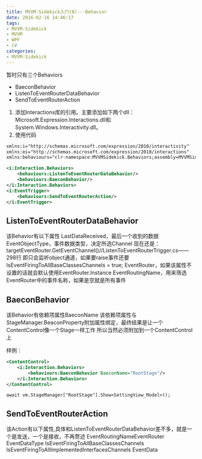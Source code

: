 ```yaml
---
title: MVVM-Sidekick入门(8)---Behavior
date: 2016-02-16 14:46:17
tags: 
- MVVM-Sidekick
- MVVM
- WPF
- C#
categories: 
- MVVM-Sidekick
---
```


暂时只有三个Behaviors
- BaeconBehavior
- ListenToEventRouterDataBehavior
- SendToEventRouterAction

1. 添加Interactions库的引用。主要添加如下两个dll：
Microsoft.Expression.Interactions.dll和System.Windows.Interactivity.dll。
2. 使用代码

``` Xml
xmlns:i="http://schemas.microsoft.com/expression/2010/interactivity"
xmlns:ei="http://schemas.microsoft.com/expression/2010/interactions"
xmlns:behaviours="clr-namespace:MVVMSidekick.Behaviors;assembly=MVVMSidekick"

<i:Interaction.Behaviors>
    <behaviours:ListenToEventRouterDataBehavior/>
    <behaviours:BaeconBehavior/>
</i:Interaction.Behaviors>
<i:EventTrigger>
    <behaviours:SendToEventRouterAction/>
</i:EventTrigger>
```

## ListenToEventRouterDataBehavior

该Behavior有以下属性
LastDataReceived，最后一个收到的数据
EventObjectType，事件数据类型，决定所选Channel
现在还是：targetEventRouter.GetEventChannel<object>()//ListenToEventRouterTrigger.cs——298行
即只会监听object通道，如果要raise事件还要IsEventFiringToAllBaseClassesChannels = true;
EventRouter，如果该属性不设置的话就会默认使用EventRouter.Instance
EventRoutingName，用来筛选EventRouter中的事件名称，如果是空就是所有事件

## BaeconBehavior

该Behavior有依赖项属性BaeconName
该依赖项属性与StageManager.BeaconProperty附加属性绑定，最终结果是让一个ContentControl像一个Stage一样工作
所以当然必须附加到一个ContentControl上

样例：
    
``` Xml
<ContentControl>
	<i:Interaction.Behaviors>
        <behaviours:BaeconBehavior BaeconName="RootStage"/>
    </i:Interaction.Behaviors>
</ContentControl>
```

``` CSharp
await vm.StageManager["RootStage"].Show<SettingView_Model>();
```
	
## SendToEventRouterAction

该Action有以下属性,具体和ListenToEventRouterDataBehavior差不多，就是一个是发送，一个是接收，不再赘述
EventRoutingNameEventRouter
EventDataType
IsEventFiringToAllBaseClassesChannels
IsEventFiringToAllImplementedInterfacesChannels
EventData
